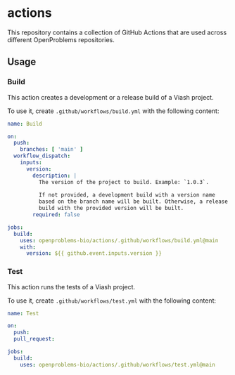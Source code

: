 # actions

This repository contains a collection of GitHub Actions that are used across different OpenProblems repositories.

## Usage

### Build

This action creates a development or a release build of a Viash project.

To use it, create `.github/workflows/build.yml` with the following content:

```yaml
name: Build

on:
  push:
    branches: [ 'main' ]
  workflow_dispatch:
    inputs:
      version:
        description: |
          The version of the project to build. Example: `1.0.3`.
          
          If not provided, a development build with a version name
          based on the branch name will be built. Otherwise, a release
          build with the provided version will be built.
        required: false

jobs:
  build:
    uses: openproblems-bio/actions/.github/workflows/build.yml@main
    with:
      version: ${{ github.event.inputs.version }}
```

### Test

This action runs the tests of a Viash project.

To use it, create `.github/workflows/test.yml` with the following content:

```yaml
name: Test

on:
  push:
  pull_request:

jobs:
  build:
    uses: openproblems-bio/actions/.github/workflows/test.yml@main
```
